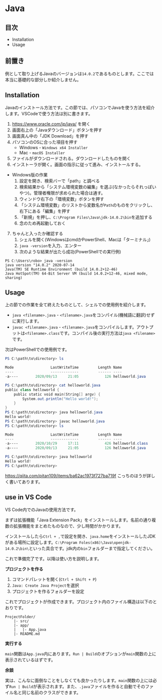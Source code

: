 # Java

## 目次

* Installation
* Usage

## 前置き

例として取り上げるJavaのバージョンは`14.0.2`であるものとします。ここでは本当に基礎的な部分しか紹介しません。

## Installation

Javaのインストール方法です。この節では、パソコンでJavaを使う方法を紹介します。VSCodeで使う方法は別に書きます。

1. https://www.oracle.com/jp/java/ を開く
2. 画面右上の「Javaダウンロード」ボタンを押す
3. 画面真ん中の「JDK Download」を押す
4. パソコンのOSに合った項目を押す
    * Windows - `Windows x64 Installer`
    * Mac - `macOS Installer`
5. ファイルがダウンロードされる。ダウンロードしたものを開く
6. インストーラが開く。画面の指示に従って進み、インストールする。
* Windows版の作業
    1. 設定を開き、検索バーで「path」と調べる
    2. 検索結果から「システム環境変数の編集」を選ぶ(なかったらそれっぽいやつ)。管理者権限が求められた場合は通す。
    3. ウィンドウ右下の「環境変数」ボタンを押す
    4. 「システム環境変数」のリストから変数名が`Path`のものをクリックし、右下にある「編集」を押す
    5. 「新規」を押し、`C:\Program Files\Java\jdk-14.0.2\bin`を追加する
    6. 念のため再起動しておく
7. ちゃんと入ったか確認する
    1. シェルを開く(WindowsはcmdかPowerShell、Macは「ターミナル」)
    2. `java -version`を入力、エンター
    3. 次のような結果が出たら成功(PowerShellでの実行例)

```
PS C:\Users\robo> java -version
java version "14.0.2" 2020-07-14
Java(TM) SE Runtime Environment (build 14.0.2+12-46)
Java HotSpot(TM) 64-Bit Server VM (build 14.0.2+12-46, mixed mode, sharing)
```

## Usage

上の節での作業を全て終えたものとして、シェルでの使用例を紹介します。

* `java <filename>.java` - `<filename>.java`をコンパイル(機械語に翻訳)せずに実行します。
* `javac <filename>.java` - `<filename>.java`をコンパイルします。アウトプットは`<filename>.class`です。コンパイル後の実行方法は`java <filename>`です。

次はPowerShellでの使用例です。

```PowerShell
PS C:\path\to\directory> ls

Mode                 LastWriteTime         Length Name
----                 -------------         ------ ----
-a----        2020/09/13     21:05            126 helloworld.java

PS C:\path\to\directory> cat helloworld.java
public class helloworld {
    public static void main(String[] argv) {
        System.out.println("Hello world!");
    }
}
PS C:\path\to\directory> java helloworld.java
Hello world!
PS C:\path\to\directory> javac helloworld.java
PS C:\path\to\directory> ls

Mode                 LastWriteTime         Length Name
----                 -------------         ------ ----
-a----        2020/10/29     17:11            426 helloworld.class
-a----        2020/09/13     21:05            126 helloworld.java

PS C:\path\to\directory> java helloworld
Hello world!
PS C:\path\to\directory>
```

https://qiita.com/pitan109/items/ba62ac1973f727ba719f
こっちのほうが詳しく書いてあります。

## use in VS Code

VS Code内でのJavaの使用方法です。

まずは拡張機能「Java Extension Pack」をインストールします。名前の通り複数の拡張機能をまとめたものなので、少し時間がかかります。

インストールしたら`Ctrl + ,`で設定を開き、`java.home`をインストールしたJDKがある場所に設定します。`C:\Program Foles(x86)\Java\openjdk-14.0.2\bin\`といった具合です。jdk内の`bin`フォルダーまで指定してください。

これで準備完了です。以降は使い方を説明します。

**プロジェクトを作る**

1. コマンドパレットを開く(`Ctrl + Shift + P`)
2. `Java: Create Java Project`を選択
3. プロジェクトを作るフォルダーを設定

これでプロジェクトが作成できます。プロジェクト内のファイル構造は以下のとおりです。

```
ProjectFolder/
    |- src/
    |- app/
    |   |- App.java
    |- README.md
```

**実行する**

`main`関数は`App.java`内にあります。`Run | Build`のオプションが`main`関数の上に表示されているはずです。

**余談**

実は、こんなに面倒なことをしなくても良かったりします。`main`関数の上には必ず`Run | Build`が表示されます。また、`.java`ファイルを作ると自動でそのファイル名と同じ名前のクラスができます。
